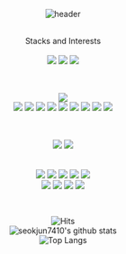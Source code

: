 

<div align="center">

  ![header](https://capsule-render.vercel.app/api?type=Cylinder&color=f6f8fa&text=JOONY)
  
</div>

<br>
   <div align="center"> Stacks and Interests </div><br>
<div align="center">
      
  <img src="https://img.shields.io/badge/intellij-232F3E?style=for-the-badge&logo=intellijidea&logoColor=white">
  <img src="https://img.shields.io/badge/github-232F3E?style=for-the-badge&logo=github&logoColor=white"> 
  <img src="https://img.shields.io/badge/gradle-232F3E?style=for-the-badge&logo=gradle&logoColor=white">
  <br>
    
  <br><br>
  <img src="https://img.shields.io/badge/aws-232F3E?style=for-the-badge&logo=amazonaws&logoColor=white">
<br>
<img src="https://img.shields.io/badge/ec2-232F3E?style=for-the-badge&logo=amazonec2&logoColor=white"> 
  <img src="https://img.shields.io/badge/lambda-232F3E?style=for-the-badge&logo=awslambda&logoColor=white"> 
  <img src="https://img.shields.io/badge/s3-232F3E?style=for-the-badge&logo=amazons3&logoColor=white"> 
  <img src="https://img.shields.io/badge/rds-232F3E?style=for-the-badge&logo=amazonrds&logoColor=white"> 
  <img src="https://img.shields.io/badge/dynamodb-232F3E?style=for-the-badge&logo=amazondynamodb&logoColor=white"> 
  <img src="https://img.shields.io/badge/cloudwatch-232F3E?style=for-the-badge&logo=amazoncloudwatch&logoColor=white"> 
    <img src="https://img.shields.io/badge/ecs-232F3E?style=for-the-badge&logo=amazonecs&logoColor=white"> 
    <img src="https://img.shields.io/badge/eks-232F3E?style=for-the-badge&logo=amazoneks&logoColor=white"> 
      <img src="https://img.shields.io/badge/sqs-232F3E?style=for-the-badge&logo=amazonsqs&logoColor=white"> 
  
  <br><br>
   <img src="https://img.shields.io/badge/ubuntu-232F3E?style=for-the-badge&logo=ubuntu&logoColor=white">
  <img src="https://img.shields.io/badge/nginx-232F3E?style=for-the-badge&logo=nginx&logoColor=white">
  <br><br><br>
  <img src="https://img.shields.io/badge/JAVA-232F3E?style=for-the-badge&logo=java&logoColor=white"> 
  <img src="https://img.shields.io/badge/springboot-232F3E?style=for-the-badge&logo=springboot&logoColor=white">
  <img src="https://img.shields.io/badge/springsecurity-232F3E?style=for-the-badge&logo=springsecurity&logoColor=white">
  <img src="https://img.shields.io/badge/MySQL-232F3E?style=for-the-badge&logo=MySQL&logoColor=white"> 
  <img src="https://img.shields.io/badge/redis-232F3E?style=for-the-badge&logo=redis&logoColor=white">
  <br>
  <img src="https://img.shields.io/badge/docker-232F3E?style=for-the-badge&logo=docker&logoColor=white">
  <img src="https://img.shields.io/badge/kubernetes-232F3E?style=for-the-badge&logo=kubernetes&logoColor=white">
  <img src="https://img.shields.io/badge/rabbitmq-232F3E?style=for-the-badge&logo=rabbitmq&logoColor=white">
  <img src="https://img.shields.io/badge/apachekafka-232F3E?style=for-the-badge&logo=apachekafka&logoColor=white">
</div>
<br>
<div align="center">
  
  ![Hits](https://hits.seeyoufarm.com/api/count/incr/badge.svg?url=https%3A%2F%2Fgithub.com%2Fseokjun7410&count_bg=%2379C83D&title_bg=%23555555&icon=&icon_color=%23E7E7E7&title=hits&edge_flat=false)
<br>
![seokjun7410's github stats](https://github-readme-stats.vercel.app/api?username=seokjun7410&show_icons=true)
<br>
![Top Langs](https://github-readme-stats.vercel.app/api/top-langs/?username=seokjun7410)
</div>

